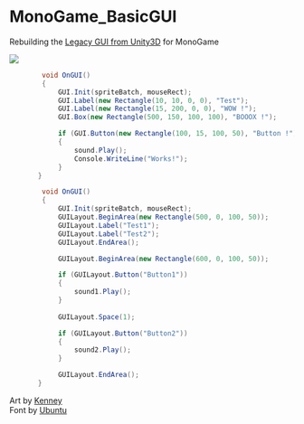 # MonoGame_BasicGUI
Rebuilding the [Legacy GUI from Unity3D](http://docs.unity3d.com/462/Documentation/Manual/gui-Basics.html) for MonoGame

![](https://cloud.githubusercontent.com/assets/1466920/13226860/f7430764-d993-11e5-8687-4e2555abc24f.PNG)

```C#
        void OnGUI()
        {
            GUI.Init(spriteBatch, mouseRect);
            GUI.Label(new Rectangle(10, 10, 0, 0), "Test");
            GUI.Label(new Rectangle(15, 200, 0, 0), "WOW !");
            GUI.Box(new Rectangle(500, 150, 100, 100), "BOOOX !");

            if (GUI.Button(new Rectangle(100, 15, 100, 50), "Button !"))
            {
                sound.Play();
                Console.WriteLine("Works!");
            }
       }
```

```C#
        void OnGUI()
        {
            GUI.Init(spriteBatch, mouseRect);
            GUILayout.BeginArea(new Rectangle(500, 0, 100, 50));
            GUILayout.Label("Test1");
            GUILayout.Label("Test2");
            GUILayout.EndArea();

            GUILayout.BeginArea(new Rectangle(600, 0, 100, 50));

            if (GUILayout.Button("Button1"))
            {
                sound1.Play();
            }
            
            GUILayout.Space(1);

            if (GUILayout.Button("Button2"))
            {
                sound2.Play();
            }

            GUILayout.EndArea();
       }
```
Art by [Kenney](http://opengameart.org/content/ui-pack)
<br/>
Font by [Ubuntu](https://design.ubuntu.com/font/)